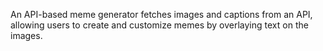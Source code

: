 An API-based meme generator fetches images and captions from an API, allowing users to create and customize memes by overlaying text on the images.

